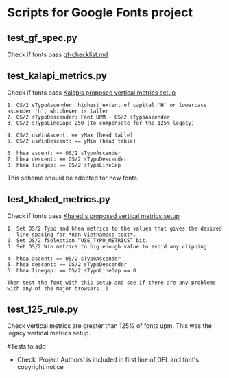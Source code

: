 # Scripts for Google Fonts project

## test_gf_spec.py
Check if fonts pass [gf-checklist.md](https://github.com/googlefonts/gf-docs/blob/master/ProjectChecklist.md)


## test_kalapi_metrics.py
Check if fonts pass [Kalapis proposed vertical metrics setup](https://groups.google.com/d/msg/googlefonts-discuss/W4PHxnLk3JY/KoMyM2CfAwAJ)

    1. OS/2 sTypoAscender: highest extent of capital 'H' or lowercase ascender 'h', whichever is taller
    2. OS/2 sTypoDescender: Font UPM - OS/2 sTypoAscender
    3. OS/2 sTypoLineGap: 250 (to compensate for the 125% legacy)

    4. OS/2 usWinAscent: == yMax (head table)
    5. OS/2 usWinDescent: == yMin (head table)

    6. hhea ascent: == OS/2 sTypoAscender
    7. hhea descent: == OS/2 sTypoDescender
    8. hhea linegap: == OS/2 sTypoLineGap

This scheme should be adopted for new fonts.


## test_khaled_metrics.py
Check if fonts pass [Khaled's proposed vertical metrics setup](https://groups.google.com/d/msg/googlefonts-discuss/W4PHxnLk3JY/2Xrk9KgkAwAJ)

    1. Set OS/2 Typo and hhea metrics to the values that gives the desired 
       line spacing for *non Vietnamese text*. 
    2. Set OS/2 fSelection “USE_TYPO_METRICS” bit. 
    3. Set OS/2 Win metrics to big enough value to avoid any clipping. 

    4. hhea ascent: == OS/2 sTypoAscender
    5. hhea descent: == OS/2 sTypoDescender
    6. hhea linegap: == OS/2 sTypoLineGap == 0

    Then test the font with this setup and see if there are any problems 
    with any of the major browsers. )


## test_125_rule.py
Check vertical metrics are greater than 125% of fonts upm. This was the legacy vertical metrics setup.


#Tests to add
- Check 'Project Authors' is included in first line of OFL and font's copyright notice

